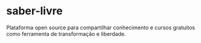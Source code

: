 # saber-livre
Plataforma open source para compartilhar conhecimento e cursos gratuitos como ferramenta de transformação e liberdade.
